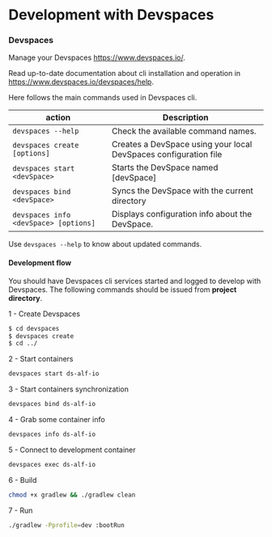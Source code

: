 # Development with Devspaces

### Devspaces 

Manage your Devspaces https://www.devspaces.io/.

Read up-to-date documentation about cli installation and operation in https://www.devspaces.io/devspaces/help.

Here follows the main commands used in Devspaces cli.

|action   |Description                                                                                   |
|---------|----------------------------------------------------------------------------------------------|
|`devspaces --help`                    |Check the available command names.                               |
|`devspaces create [options]`          |Creates a DevSpace using your local DevSpaces configuration file |
|`devspaces start <devSpace>`          |Starts the DevSpace named \[devSpace\]                           |
|`devspaces bind <devSpace>`           |Syncs the DevSpace with the current directory                    |
|`devspaces info <devSpace> [options]` |Displays configuration info about the DevSpace.                  |

Use `devspaces --help` to know about updated commands.

#### Development flow

You should have Devspaces cli services started and logged to develop with Devspaces.
The following commands should be issued from **project directory**.

1 - Create Devspaces

```bash
$ cd devspaces
$ devspaces create
$ cd ../

```

2 - Start containers

```bash
devspaces start ds-alf-io
```

3 - Start containers synchronization

```bash
devspaces bind ds-alf-io
```

4 - Grab some container info

```bash
devspaces info ds-alf-io
```

5 - Connect to development container

```bash
devspaces exec ds-alf-io
```

6 - Build

```bash
chmod +x gradlew && ./gradlew clean
```
7 - Run
```bash
./gradlew -Pprofile=dev :bootRun
```
